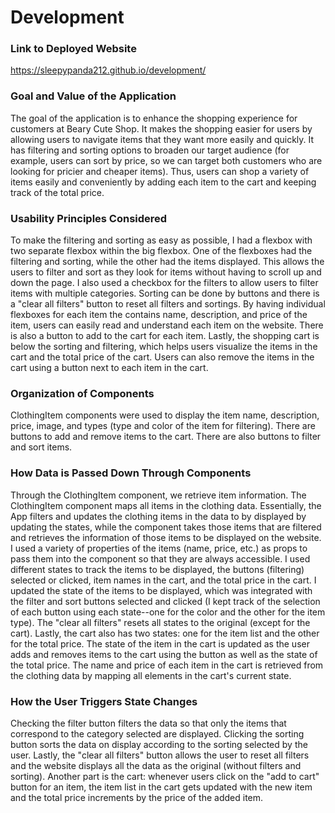 # Development

### Link to Deployed Website
https://sleepypanda212.github.io/development/

### Goal and Value of the Application
The goal of the application is to enhance the shopping experience for customers at Beary Cute Shop. It makes the shopping easier for users by allowing users to navigate items that they want more easily and quickly. It has filtering and sorting options to broaden our target audience (for example, users can sort by price, so we can target both customers who are looking for pricier and cheaper items). Thus, users can shop a variety of items easily and conveniently by adding each item to the cart and keeping track of the total price.

### Usability Principles Considered
To make the filtering and sorting as easy as possible, I had a flexbox with two separate flexbox within the big flexbox. One of the flexboxes had the filtering and sorting, while the other had the items displayed. This allows the users to filter and sort as they look for items without having to scroll up and down the page. I also used a checkbox for the filters to allow users to filter items with multiple categories. Sorting can be done by buttons and there is a "clear all filters" button to reset all filters and sortings. 
By having individual flexboxes for each item the contains name, description, and price of the item, users can easily read and understand each item on the website. There is also a button to add to the cart for each item. 
Lastly, the shopping cart is below the sorting and filtering, which helps users visualize the items in the cart and the total price of the cart. Users can also remove the items in the cart using a button next to each item in the cart.

### Organization of Components
ClothingItem components were used to display the item name, description, price, image, and types (type and color of the item for filtering). There are buttons to add and remove items to the cart. There are also buttons to filter and sort items. 

### How Data is Passed Down Through Components
Through the ClothingItem component, we retrieve item information. The ClothingItem component maps all items in the clothing data. Essentially, the App filters and updates the clothing items in the data to by displayed by updating the states, while the component takes those items that are filtered and retrieves the information of those items to be displayed on the website. I used a variety of properties of the items (name, price, etc.) as props to pass them into the component so that they are always accessible.
I used different states to track the items to be displayed, the buttons (filtering) selected or clicked, item names in the cart, and the total price in the cart. I updated the state of the items to be displayed, which was integrated with the filter and sort buttons selected and clicked (I kept track of the selection of each button using each state--one for the color and the other for the item type). The "clear all filters" resets all states to the original (except for the cart). Lastly, the cart also has two states: one for the item list and the other for the total price. The state of the item in the cart is updated as the user adds and removes items to the cart using the button as well as the state of the total price. The name and price of each item in the cart is retrieved from the clothing data by mapping all elements in the cart's current state.

### How the User Triggers State Changes
Checking the filter button filters the data so that only the items that correspond to the category selected are displayed. Clicking the sorting button sorts the data on display according to the sorting selected by the user. Lastly, the "clear all filters" button allows the user to reset all filters and the website displays all the data as the original (without filters and sorting).
Another part is the cart: whenever users click on the "add to cart" button for an item, the item list in the cart gets updated with the new item and the total price increments by the price of the added item. 
